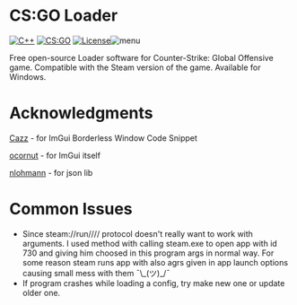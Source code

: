 ﻿# CS:GO Loader

[![C++](https://img.shields.io/badge/language-C%2B%2B-%23f34b7d.svg?style=for-the-badge)](https://en.wikipedia.org/wiki/C%2B%2B) [![CS:GO](https://img.shields.io/badge/game-CS%3AGO-yellow.svg?style=for-the-badge)](https://store.steampowered.com/app/730/CounterStrike_Global_Offensive/) [![License](https://img.shields.io/github/license/Xsintashi/CSGO-Loader?style=for-the-badge)](LICENSE)![menu](https://raw.githubusercontent.com/Xsintashi/CSGO-Loader/main/assets/menu.png)

Free open-source Loader software for Counter-Strike: Global Offensive game. Compatible with the Steam version of the game. Available for Windows.

# Acknowledgments
[Cazz](https://github.com/cazzwastaken) - for ImGui Borderless Window Code Snippet

[ocornut](https://github.com/ocornut) - for ImGui itself

[nlohmann](https://github.com/nlohmann) - for json lib

# Common Issues

 * Since steam://run/<id>//<args>/ protocol doesn't really want to work with arguments. I used method with calling steam.exe to open app with id 730 and giving him choosed in this program args in normal way. For some reason steam runs app with also agrs given in app launch options causing small mess with them ¯\\_(ツ)\_/¯
 * If program crashes while loading a config, try make new one or update older one.